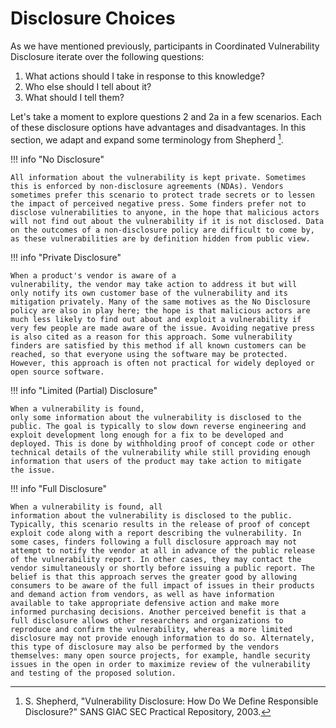 # Disclosure Choices

As we have mentioned previously, participants in Coordinated
Vulnerability Disclosure iterate over the following questions:

1. What actions should I take in response to this knowledge?
2. Who else should I tell about it?
3. What should I tell them?

Let's take a moment to explore questions 2 and 2a in a few scenarios.
Each of these disclosure options have advantages and disadvantages. In
this section, we adapt and expand some terminology from Shepherd
[^1].

!!! info "No Disclosure"

    All information about the vulnerability is kept private. Sometimes
    this is enforced by non-disclosure agreements (NDAs). Vendors
    sometimes prefer this scenario to protect trade secrets or to lessen
    the impact of perceived negative press. Some finders prefer not to
    disclose vulnerabilities to anyone, in the hope that malicious actors
    will not find out about the vulnerability if it is not disclosed. Data
    on the outcomes of a non-disclosure policy are difficult to come by,
    as these vulnerabilities are by definition hidden from public view.

!!! info "Private Disclosure"

    When a product's vendor is aware of a
    vulnerability, the vendor may take action to address it but will
    only notify its own customer base of the vulnerability and its
    mitigation privately. Many of the same motives as the No Disclosure
    policy are also in play here; the hope is that malicious actors are
    much less likely to find out about and exploit a vulnerability if
    very few people are made aware of the issue. Avoiding negative press
    is also cited as a reason for this approach. Some vulnerability
    finders are satisfied by this method if all known customers can be
    reached, so that everyone using the software may be protected.
    However, this approach is often not practical for widely deployed or
    open source software.

!!! info "Limited (Partial) Disclosure"

    When a vulnerability is found,
    only some information about the vulnerability is disclosed to the
    public. The goal is typically to slow down reverse engineering and
    exploit development long enough for a fix to be developed and
    deployed. This is done by withholding proof of concept code or other
    technical details of the vulnerability while still providing enough
    information that users of the product may take action to mitigate
    the issue.

!!! info "Full Disclosure"
    
    When a vulnerability is found, all
    information about the vulnerability is disclosed to the public.
    Typically, this scenario results in the release of proof of concept
    exploit code along with a report describing the vulnerability. In
    some cases, finders following a full disclosure approach may not
    attempt to notify the vendor at all in advance of the public release
    of the vulnerability report. In other cases, they may contact the
    vendor simultaneously or shortly before issuing a public report. The
    belief is that this approach serves the greater good by allowing
    consumers to be aware of the full impact of issues in their products
    and demand action from vendors, as well as have information
    available to take appropriate defensive action and make more
    informed purchasing decisions. Another perceived benefit is that a
    full disclosure allows other researchers and organizations to
    reproduce and confirm the vulnerability, whereas a more limited
    disclosure may not provide enough information to do so. Alternately,
    this type of disclosure may also be performed by the vendors
    themselves: many open source projects, for example, handle security
    issues in the open in order to maximize review of the vulnerability
    and testing of the proposed solution.
    
[^1]:  S. Shepherd, "Vulnerability Disclosure: How Do We Define
    Responsible Disclosure?" SANS GIAC SEC Practical Repository,
    2003.
